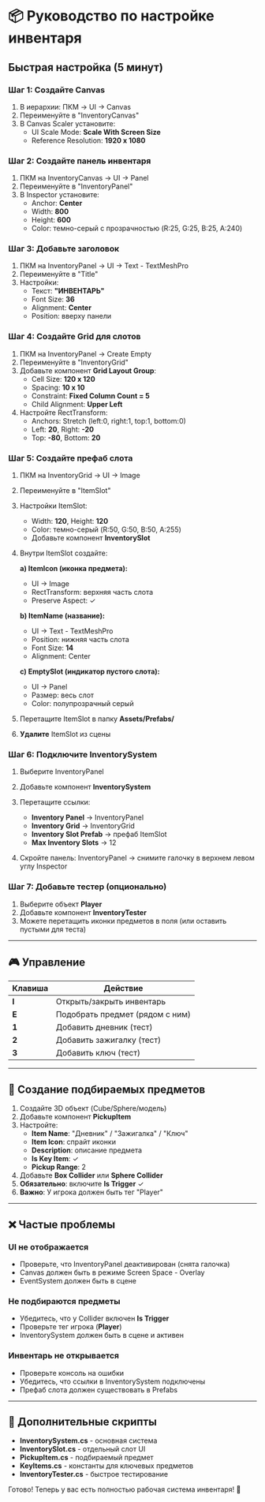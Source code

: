 # 📦 Руководство по настройке инвентаря

## Быстрая настройка (5 минут)

### Шаг 1: Создайте Canvas
1. В иерархии: ПКМ → UI → Canvas
2. Переименуйте в "InventoryCanvas"
3. В Canvas Scaler установите:
   - UI Scale Mode: **Scale With Screen Size**
   - Reference Resolution: **1920 x 1080**

### Шаг 2: Создайте панель инвентаря
1. ПКМ на InventoryCanvas → UI → Panel
2. Переименуйте в "InventoryPanel"
3. В Inspector установите:
   - Anchor: **Center**
   - Width: **800**
   - Height: **600**
   - Color: темно-серый с прозрачностью (R:25, G:25, B:25, A:240)

### Шаг 3: Добавьте заголовок
1. ПКМ на InventoryPanel → UI → Text - TextMeshPro
2. Переименуйте в "Title"
3. Настройки:
   - Текст: **"ИНВЕНТАРЬ"**
   - Font Size: **36**
   - Alignment: **Center**
   - Position: вверху панели

### Шаг 4: Создайте Grid для слотов
1. ПКМ на InventoryPanel → Create Empty
2. Переименуйте в "InventoryGrid"
3. Добавьте компонент **Grid Layout Group**:
   - Cell Size: **120 x 120**
   - Spacing: **10 x 10**
   - Constraint: **Fixed Column Count = 5**
   - Child Alignment: **Upper Left**
4. Настройте RectTransform:
   - Anchors: Stretch (left:0, right:1, top:1, bottom:0)
   - Left: **20**, Right: **-20**
   - Top: **-80**, Bottom: **20**

### Шаг 5: Создайте префаб слота
1. ПКМ на InventoryGrid → UI → Image
2. Переименуйте в "ItemSlot"
3. Настройки ItemSlot:
   - Width: **120**, Height: **120**
   - Color: темно-серый (R:50, G:50, B:50, A:255)
   - Добавьте компонент **InventorySlot**

4. Внутри ItemSlot создайте:

   **a) ItemIcon (иконка предмета):**
   - UI → Image
   - RectTransform: верхняя часть слота
   - Preserve Aspect: ✓
   
   **b) ItemName (название):**
   - UI → Text - TextMeshPro
   - Position: нижняя часть слота
   - Font Size: **14**
   - Alignment: Center
   
   **c) EmptySlot (индикатор пустого слота):**
   - UI → Panel
   - Размер: весь слот
   - Color: полупрозрачный серый

5. Перетащите ItemSlot в папку **Assets/Prefabs/**
6. **Удалите** ItemSlot из сцены

### Шаг 6: Подключите InventorySystem
1. Выберите InventoryPanel
2. Добавьте компонент **InventorySystem**
3. Перетащите ссылки:
   - **Inventory Panel** → InventoryPanel
   - **Inventory Grid** → InventoryGrid  
   - **Inventory Slot Prefab** → префаб ItemSlot
   - **Max Inventory Slots** → 12

4. Скройте панель: InventoryPanel → снимите галочку в верхнем левом углу Inspector

### Шаг 7: Добавьте тестер (опционально)
1. Выберите объект **Player**
2. Добавьте компонент **InventoryTester**
3. Можете перетащить иконки предметов в поля (или оставить пустыми для теста)

---

## 🎮 Управление

| Клавиша | Действие |
|---------|----------|
| **I** | Открыть/закрыть инвентарь |
| **E** | Подобрать предмет (рядом с ним) |
| **1** | Добавить дневник (тест) |
| **2** | Добавить зажигалку (тест) |
| **3** | Добавить ключ (тест) |

---

## 🔧 Создание подбираемых предметов

1. Создайте 3D объект (Cube/Sphere/модель)
2. Добавьте компонент **PickupItem**
3. Настройте:
   - **Item Name**: "Дневник" / "Зажигалка" / "Ключ"
   - **Item Icon**: спрайт иконки
   - **Description**: описание предмета
   - **Is Key Item**: ✓
   - **Pickup Range**: 2
4. Добавьте **Box Collider** или **Sphere Collider**
5. **Обязательно**: включите **Is Trigger** ✓
6. **Важно**: У игрока должен быть тег "Player"

---

## ❌ Частые проблемы

### UI не отображается
- Проверьте, что InventoryPanel деактивирован (снята галочка)
- Canvas должен быть в режиме Screen Space - Overlay
- EventSystem должен быть в сцене

### Не подбираются предметы
- Убедитесь, что у Collider включен **Is Trigger**
- Проверьте тег игрока (**Player**)
- InventorySystem должен быть в сцене и активен

### Инвентарь не открывается
- Проверьте консоль на ошибки
- Убедитесь, что ссылки в InventorySystem подключены
- Префаб слота должен существовать в Prefabs

---

## 📝 Дополнительные скрипты

- **InventorySystem.cs** - основная система
- **InventorySlot.cs** - отдельный слот UI
- **PickupItem.cs** - подбираемый предмет
- **KeyItems.cs** - константы для ключевых предметов
- **InventoryTester.cs** - быстрое тестирование

Готово! Теперь у вас есть полностью рабочая система инвентаря! 🎉

